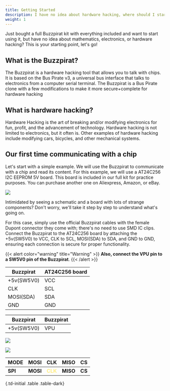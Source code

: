 ```yaml
---
title: Getting Started
description: I have no idea about hardware hacking, where should I start?
weight: 1
---
```



Just bought a full Buzzpirat kit with everything included and want to start using it, but have no idea about mathematics, electronics, or hardware hacking? This is your starting point, let's go!

## What is the Buzzpirat?
The Buzzpirat is a hardware hacking tool that allows you to talk with chips. It is based on the Bus Pirate v3, a universal bus interface that talks to electronics from a computer serial terminal. The Buzzpirat is a Bus Pirate clone with a few modifications to make it more secure+complete for hardware hacking

## What is hardware hacking?
Hardware Hacking is the art of breaking and/or modifying electronics for fun, profit, and the advancement of technology. Hardware hacking is not limited to electronics, but it often is. Other examples of hardware hacking include modifying cars, bicycles, and other mechanical systems.

## Our first time communicating with a chip
Let's start with a simple example. We will use the Buzzpirat to communicate with a chip and read its content. For this example, we will use a AT24C256 I2C EEPROM 5V board. This board is included in our full kit for practice purposes. You can purchase another one on Aliexpress, Amazon, or eBay.

![](/conn/at24c256schboard.png)

Intimidated by seeing a schematic and a board with lots of strange components? Don't worry, we'll take it step by step to understand what's going on.

For this case, simply use the official Buzzpirat cables with the female Dupont connector they come with; there's no need to use SMD IC clips. Connect the Buzzpirat to the AT24C256 board by attaching the +5v(SW5V0) to VCC, CLK to SCL, MOSI(SDA) to SDA, and GND to GND, ensuring each connection is secure for proper functionality. 

{{< alert color="warning" title="Warning" >}}
**Also, connect the VPU pin to a SW5V0 pin of the Buzzpirat**.
{{< /alert >}}

| Buzzpirat | AT24C256 board |
| --- | --- |
| +5v(SW5V0) | VCC |
| CLK | SCL |
| MOSI(SDA) | SDA |
| GND | GND |

| Buzzpirat | Buzzpirat |
| --- | --- |
| +5v(SW5V0) | VPU |


![](/conn/atcconnection.png)

![](/conn/conn1.png)



| <div class="-text-red">MODE</div> | <div class="-text-red">MOSI</div>  | <div class="-text-red">CLK</div>  | <div class="-text-red">MISO</div>  | <div class="-text-red">CS </div>  |
| ---- | ---- | --- | ---- | -- |
| <div class="-text-red">**SPI**</div>  | <div class="-text-white">**MOSI**</div> | <div class="-text-yellow" style="color: #ffec80;">**CLK**</div> | <div class="-text-black">**MISO**</div> | <div class="-text-green">**CS**</div> | 
{.td-initial .table .table-dark}

